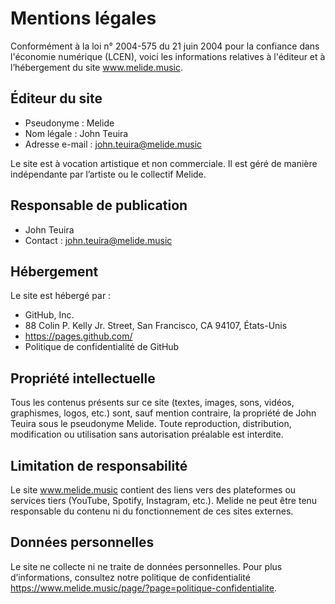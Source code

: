 # Mentions légales

Conformément à la loi n° 2004-575 du 21 juin 2004 pour la confiance dans l'économie numérique (LCEN), voici les informations relatives à l'éditeur et à l’hébergement du site www.melide.music.

## Éditeur du site
* Pseudonyme : Melide
* Nom légale : John Teuira
* Adresse e-mail : john.teuira@melide.music

Le site est à vocation artistique et non commerciale.
Il est géré de manière indépendante par l’artiste ou le collectif Melide.

## Responsable de publication
* John Teuira
* Contact : john.teuira@melide.music

## Hébergement
Le site est hébergé par :
* GitHub, Inc.
* 88 Colin P. Kelly Jr. Street, San Francisco, CA 94107, États-Unis
* https://pages.github.com/
* Politique de confidentialité de GitHub

## Propriété intellectuelle
Tous les contenus présents sur ce site (textes, images, sons, vidéos, graphismes, logos, etc.) sont, sauf mention contraire, la propriété de John Teuira sous le pseudonyme Melide.
Toute reproduction, distribution, modification ou utilisation sans autorisation préalable est interdite.

## Limitation de responsabilité
Le site www.melide.music contient des liens vers des plateformes ou services tiers (YouTube, Spotify, Instagram, etc.).
Melide ne peut être tenu responsable du contenu ni du fonctionnement de ces sites externes.

## Données personnelles
Le site ne collecte ni ne traite de données personnelles.
Pour plus d’informations, consultez notre politique de confidentialité https://www.melide.music/page/?page=politique-confidentialite.
